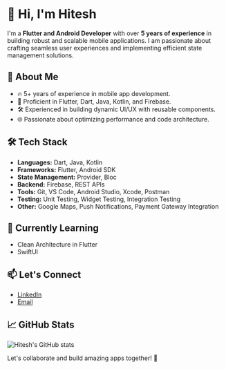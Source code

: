 <h1>👋 Hi, I'm Hitesh</h1>

<p>I'm a <strong>Flutter and Android Developer</strong> with over <strong>5 years of experience</strong> in building robust and scalable mobile applications. I am passionate about crafting seamless user experiences and implementing efficient state management solutions.</p>

<h2>🚀 About Me</h2>
<ul>
  <li>🔥 5+ years of experience in mobile app development.</li>
  <li>💼 Proficient in Flutter, Dart, Java, Kotlin, and Firebase.</li>
  <li>🛠️ Experienced in building dynamic UI/UX with reusable components.</li>
  <li>🌐 Passionate about optimizing performance and code architecture.</li>
</ul>

<h2>🛠️ Tech Stack</h2>
<ul>
  <li><strong>Languages:</strong> Dart, Java, Kotlin</li>
  <li><strong>Frameworks:</strong> Flutter, Android SDK</li>
  <li><strong>State Management:</strong> Provider, Bloc</li>
  <li><strong>Backend:</strong> Firebase, REST APIs</li>
  <li><strong>Tools:</strong> Git, VS Code, Android Studio, Xcode, Postman</li>
  <li><strong>Testing:</strong> Unit Testing, Widget Testing, Integration Testing</li>
  <li><strong>Other:</strong> Google Maps, Push Notifications, Payment Gateway Integration</li>
</ul>

<h2>🌱 Currently Learning</h2>
<ul>
  <li>Clean Architecture in Flutter</li>
  <li>SwiftUI</li>
</ul>

<h2>📫 Let's Connect</h2>
<ul>
  <li><a href="https://www.linkedin.com/in/hitesh-makvana">LinkedIn</a></li>
  <li><a href="mailto:hitesh.r.makvana@techgrains.com">Email</a></li>
</ul>

<h2>📈 GitHub Stats</h2>
<img src="https://github-readme-stats.vercel.app/api?username=hitesh&show_icons=true&theme=radical" alt="Hitesh's GitHub stats" />

<p>Let's collaborate and build amazing apps together! 🚀</p>
